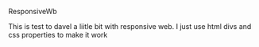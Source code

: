 ResponsiveWb

This is test to davel a liitle bit with responsive web.
I just use html divs and css properties  to make it work
